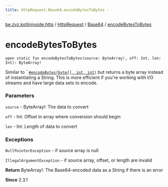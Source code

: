 ```yaml
---
title: HttpRequest.Base64.encodeBytesToBytes - 
---
```


[be.zvz.kotlininside.http](../../index.html) / [HttpRequest](../index.html) / [Base64](index.html) / [encodeBytesToBytes](./encode-bytes-to-bytes.html)

# encodeBytesToBytes

`open static fun encodeBytesToBytes(source: ByteArray!, off: Int, len: Int): ByteArray!`

Similar to ``[`#encodeBytes(byte[], int, int)`](encode-bytes.html) but returns a byte array instead of instantiating a String. This is more efficient if you're working with I/O streams and have large data sets to encode.

### Parameters

`source` - ByteArray!: The data to convert

`off` - Int: Offset in array where conversion should begin

`len` - Int: Length of data to convert

### Exceptions

`NullPointerException` - if source array is null

`IllegalArgumentException` - if source array, offset, or length are invalid

**Return**
ByteArray!: The Base64-encoded data as a String if there is an error

**Since**
2.3.1

